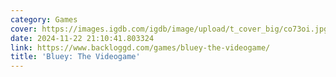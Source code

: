 ```yaml
---
category: Games
cover: https://images.igdb.com/igdb/image/upload/t_cover_big/co73oi.jpg
date: 2024-11-22 21:10:41.803324
link: https://www.backloggd.com/games/bluey-the-videogame/
title: 'Bluey: The Videogame'
---
```

